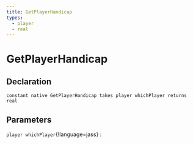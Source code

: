 ```yaml
---
title: GetPlayerHandicap
types:
  - player
  - real
---
```


# GetPlayerHandicap

## Declaration

```jass
constant native GetPlayerHandicap takes player whichPlayer returns real
```

## Parameters
`player whichPlayer`{!language=jass}
: 
